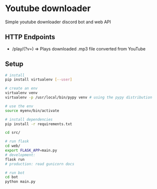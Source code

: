 # Youtube downloader

Simple youtube downloader discord bot and web API

## HTTP Endpoints
- /play/(?v=) => Plays downloaded .mp3 file converted from YouTube

## Setup
```bash
# install
pip install virtualenv [--user]

# create an env
virtualenv venv
virtualenv -p /usr/local/bin/pypy venv # using the pypy distribution

# use the env
source myenv/bin/activate

# install dependencies
pip install -r requirements.txt

cd src/

# run flask
cd web/
export FLASK_APP=main.py
# development:
flask run
# production: read gunicorn docs

# run bot
cd bot
python main.py
```
